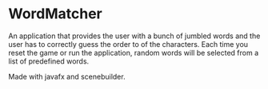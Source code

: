 # WordMatcher
An application that provides the user with a bunch of jumbled words and the user has to correctly guess the order to of the characters. Each time you reset the game or run the application, random words will be selected from a list of predefined words.

Made with javafx and scenebuilder.

